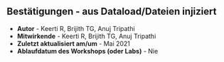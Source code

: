 ## Bestätigungen - aus Dataload/Dateien injiziert

*   **Autor** - Keerti R, Brijith TG, Anuj Tripathi
*   **Mitwirkende** - Keerti R, Brijith TG, Anuj Tripathi
*   **Zuletzt aktualisiert am/um** - Mai 2021
*   **Ablaufdatum des Workshops (oder Labs)** - Nie